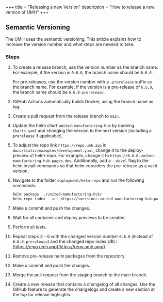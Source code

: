 +++
title =  "Releasing a new Version"
description = "How to release a new version of UMH"
+++


## Semantic Versioning

The UMH uses the semantic versioning. This article explains how to increase the version number and what steps are needed to take.

### Steps

1. To create a release branch, use the version number as the branch name.
   For example, if the version is `0.6.0`, the branch name should be `0.6.0`.

   For pre-releases, use the version number with a `-prerelease` suffix as the branch name.
   For example, if the version is a pre-release of `0.6.0`, the branch name should be `0.6.0-prerelease`.
2. GitHub Actions automatically builds Docker, using the branch name as tag.
3. Create a pull request from the release branch to `main`.
4. Update the helm chart `united-manufacturing-hub` by opening `Charts.yaml` and changing the version to the next version (including a `prerelease` if applicable).
5. To adjust the repo link `https://repo.umh.app` in `docs/static/examples/development.yaml`, change it to the deploy-preview of helm-repo. For example, change it to `https://0.6.0.united-manufacturing-hub.pages.dev`.
   Additionally, add a `--devel` flag to the helm install commands so that helm considers the pre-release as a valid version.
6. Navigate to the folder `deployment/helm-repo` and run the following commands:
   ```bash
   helm package ../united-manufacturing-hub/
   helm repo index --url https://<version>.united-manufacturing-hub.pages.dev --merge index.yaml .
   ```
7. Make a commit and push the changes.
8. Wait for all container and deploy previews to be created.
9. Perform all tests.
10. Repeat steps 4 - 6 with the changed version number `0.6.0` (instead of `0.6.0-prerelease`) and the changed repo index URL: [https://repo.umh.app](https://repo.umh.app/).
11. Remove pre-release helm packages from the repository.
12. Make a commit and push the changes.
13. Merge the pull request from the staging branch to the main branch.
14. Create a new release that contains a changelog of all changes. Use the GitHub feature to generate the changelogs and create a new section at the top for release highlights.
